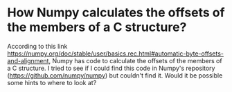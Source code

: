 
# How Numpy calculates the offsets of the members of a C structure?

According to this link https://numpy.org/doc/stable/user/basics.rec.html#automatic-byte-offsets-and-alignment, Numpy has code to calculate the offsets of the members of a C structure.
I tried to see if I could find this code in Numpy's repository (https://github.com/numpy/numpy) but couldn't find it. Would it be possible some hints to where to look at?

        